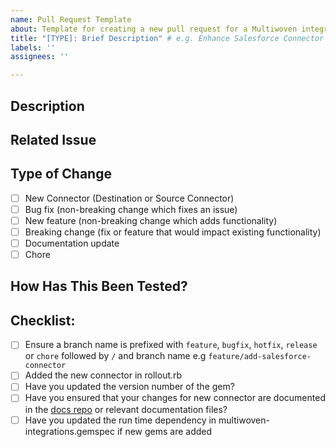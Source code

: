 ```yaml
---
name: Pull Request Template
about: Template for creating a new pull request for a Multiwoven integrations gem
title: "[TYPE]: Brief Description" # e.g. Enhance Salesforce Connector Performance
labels: ''
assignees: ''

---
```


## Description
<!-- A brief description of what this pull request does. Include the purpose of the change and any relevant context. e.g
 This PR enhances the performance of the Salesforce connector by implementing batch data processing. -->

## Related Issue
<!-- Link to any related issues or indicate 'None' if applicable e.g
 Relates to issue #123 - 'Improve Salesforce Connector Efficiency'. If none, state 'None'. -->

## Type of Change
- [ ] New Connector (Destination or Source Connector)
- [ ] Bug fix (non-breaking change which fixes an issue)
- [ ] New feature (non-breaking change which adds functionality)
- [ ] Breaking change (fix or feature that would impact existing functionality)
- [ ] Documentation update
- [ ] Chore
  
## How Has This Been Tested?
<!-- Describe the tests that you ran to verify your changes. Provide instructions so we can reproduce. Please also list any relevant details for your test configuration. e.g
Tested with a batch of 10,000 records to ensure data integrity and monitor performance improvements. -->

## Checklist:
- [ ] Ensure a branch name is prefixed with `feature`, `bugfix`, `hotfix`, `release` or `chore` followed by `/` and branch name e.g `feature/add-salesforce-connector`
- [ ] Added the new connector in rollout.rb
- [ ] Have you updated the version number of the gem?
- [ ] Have you ensured that your changes for new connector are documented in the [docs repo](https://github.com/Multiwoven/docs) or relevant documentation files?
- [ ] Have you updated the run time dependency in multiwoven-integrations.gemspec if new gems are added
